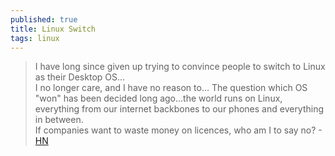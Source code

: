 ```yaml
---
published: true
title: Linux Switch
tags: linux
---
```

> I have long since given up trying to convince people to switch to Linux as their Desktop OS...  
> I no longer care, and I have no reason to...
> The question which OS "won" has been decided long ago...the world runs on Linux, everything from our internet backbones to our phones and everything in between.  
> If companies want to waste money on licences, who am I to say no? - [HN](https://news.ycombinator.com/item?id=29508242)
